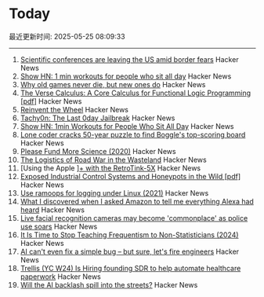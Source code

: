 # Today

最近更新时间: 2025-05-25 08:09:33

--- 
1. [Scientific conferences are leaving the US amid border fears](https://www.nature.com/articles/d41586-025-01636-5) Hacker News
2. [Show HN: 1 min workouts for people who sit all day](https://shortreps.com) Hacker News
3. [Why old games never die, but new ones do](https://pleromanonx86.wordpress.com/2025/05/06/why-old-games-never-die-but-new-ones-do/) Hacker News
4. [The Verse Calculus: A Core Calculus for Functional Logic Programming [pdf]](https://simon.peytonjones.org/assets/pdfs/verse-March23.pdf) Hacker News
5. [Reinvent the Wheel](https://endler.dev/2025/reinvent-the-wheel/) Hacker News
6. [Tachy0n: The Last 0day Jailbreak](https://blog.siguza.net/tachy0n/) Hacker News
7. [Show HN: 1min Workouts for People Who Sit All Day](https://shortreps.com) Hacker News
8. [Lone coder cracks 50-year puzzle to find Boggle's top-scoring board](https://www.ft.com/content/0ab64ced-1ed1-466d-acd3-78510d10c3a1) Hacker News
9. [Please Fund More Science (2020)](https://blog.samaltman.com/please-fund-more-science) Hacker News
10. [The Logistics of Road War in the Wasteland](https://acoup.blog/2025/05/23/collections-the-logistics-of-road-war-in-the-wasteland/) Hacker News
11. [Using the Apple ][+ with the RetroTink-5X](https://nicole.express/2025/apple-ii-more-like-apple-5x.html) Hacker News
12. [Exposed Industrial Control Systems and Honeypots in the Wild [pdf]](https://gsmaragd.github.io/publications/EuroSP2025-ICS/EuroSP2025-ICS.pdf) Hacker News
13. [Use ramoops for logging under Linux (2021)](https://embear.ch/posts/using-ramoops/) Hacker News
14. [What I discovered when I asked Amazon to tell me everything Alexa had heard](https://www.theguardian.com/technology/2025/may/24/what-i-discovered-when-i-asked-amazon-to-tell-me-everything-alexa-had-heard) Hacker News
15. [Live facial recognition cameras may become 'commonplace' as police use soars](https://www.theguardian.com/technology/2025/may/24/police-live-facial-recognition-cameras-england-and-wales) Hacker News
16. [It Is Time to Stop Teaching Frequentism to Non-Statisticians (2024)](https://arxiv.org/abs/1201.2590) Hacker News
17. [AI can't even fix a simple bug – but sure, let's fire engineers](https://nmn.gl/blog/ai-scam) Hacker News
18. [Trellis (YC W24) Is Hiring founding SDR to help automate healthcare paperwork](https://www.ycombinator.com/companies/trellis/jobs/7Ru1X1P-founding-sdr) Hacker News
19. [Will the AI backlash spill into the streets?](https://gabrielweinberg.com/p/will-the-ai-backlash-spill-into-the) Hacker News
